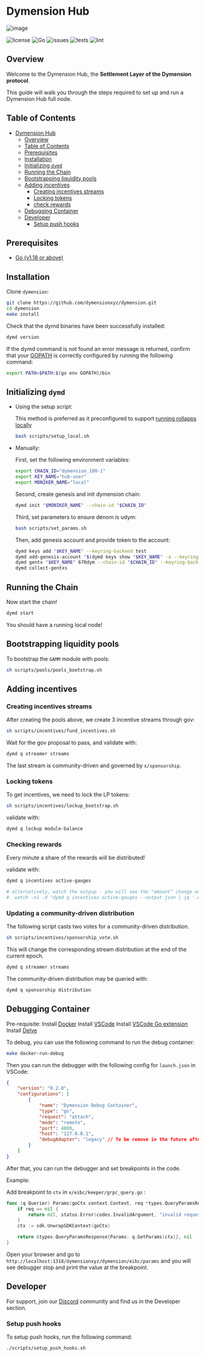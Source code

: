 # Dymension Hub

![image](./docs/dymension.png)

![license](https://img.shields.io/github/license/dymensionxyz/dymension)
![Go](https://img.shields.io/badge/go-1.18-blue.svg)
![issues](https://img.shields.io/github/issues/dymensionxyz/dymension)
![tests](https://github.com/dymensionxyz/dymint/actions/workflows/test.yml/badge.svg?branch=main)
![lint](https://github.com/dymensionxyz/dymint/actions/workflows/lint.yml/badge.svg?branch=main)

## Overview

Welcome to the Dymension Hub, the **Settlement Layer of the Dymension protocol**.

This guide will walk you through the steps required to set up and run a Dymension Hub full node.

## Table of Contents

- [Dymension Hub](#dymension-hub)
  - [Overview](#overview)
  - [Table of Contents](#table-of-contents)
  - [Prerequisites](#prerequisites)
  - [Installation](#installation)
  - [Initializing `dymd`](#initializing-dymd)
  - [Running the Chain](#running-the-chain)
  - [Bootstrapping liquidity pools](#bootstrapping-liquidity-pools)
  - [Adding incentives](#adding-incentives)
    - [Creating incentives streams](#creating-incentives-streams)
    - [Locking tokens](#locking-tokens)
    - [check rewards](#check-rewards)
  - [Debugging Container](#debugging-container)
  - [Developer](#developer)
    - [Setup push hooks](#setup-push-hooks)

## Prerequisites

- [Go (v1.18 or above)](https://go.dev/doc/install)

## Installation

Clone `dymension`:

```sh
git clone https://github.com/dymensionxyz/dymension.git
cd dymension
make install
```

Check that the dymd binaries have been successfully installed:

```sh
dymd version
```

If the dymd command is not found an error message is returned,
confirm that your [GOPATH](https://go.dev/doc/gopath_code#GOPATH) is correctly configured by running the following command:

```sh
export PATH=$PATH:$(go env GOPATH)/bin
```

## Initializing `dymd`

- Using the setup script:

  This method is preferred as it preconfigured to support [running rollapps locally](https://github.com/dymensionxyz/roller)

  ```sh
  bash scripts/setup_local.sh
  ```

- Manually:

  First, set the following environment variables:

  ```sh
  export CHAIN_ID="dymension_100-1"
  export KEY_NAME="hub-user"
  export MONIKER_NAME="local"
  ```

  Second, create genesis and init dymension chain:

  ```sh
  dymd init "$MONIKER_NAME" --chain-id "$CHAIN_ID"
  ```

  Third, set parameters to ensure denom is udym:

  ```sh
  bash scripts/set_params.sh
  ```

  Then, add genesis account and provide token to the account:

  ```sh
  dymd keys add "$KEY_NAME" --keyring-backend test
  dymd add-genesis-account "$(dymd keys show "$KEY_NAME" -a --keyring-backend test)" 1000dym
  dymd gentx "$KEY_NAME" 670dym --chain-id "$CHAIN_ID" --keyring-backend test
  dymd collect-gentxs
  ```

## Running the Chain

Now start the chain!

```sh
dymd start
```

You should have a running local node!

## Bootstrapping liquidity pools

To bootstrap the `GAMM` module with pools:

```sh
sh scripts/pools/pools_bootstrap.sh
```

## Adding incentives

### Creating incentives streams

After creating the pools above, we create 3 incentive streams through gov:

```sh
sh scripts/incentives/fund_incentives.sh
```

Wait for the gov proposal to pass, and validate with:

```sh
dymd q streamer streams
```

The last stream is community-driven and governed by `x/sponsorship`.

### Locking tokens

To get incentives, we need to lock the LP tokens:

```sh
sh scripts/incentives/lockup_bootstrap.sh
```

validate with:

```sh
dymd q lockup module-balance
```

### Checking rewards

Every minute a share of the rewards will be distributed!

validate with:

```sh
dymd q incentives active-gauges

# alternatively, watch the outpup - you will see the "amount" change every minute
#  watch -n1 -d "dymd q incentives active-gauges --output json | jq '.data[] | { "id": .id, "coins": .coins } '"
```

### Updating a community-driven distribution

The following script casts two votes for a community-driven distribution.
```sh
sh scripts/incentives/sponsorship_vote.sh
```

This will change the corresponding stream distribution at the end of the current epoch.
```sh
dymd q streamer streams
```

The community-driven distribution may be queried with:
```sh
dymd q sponsorship distribution
```

## Debugging Container

Pre-requisite:
 Install [Docker](https://docs.docker.com/get-docker/)
 Install [VSCode](https://code.visualstudio.com/)
 Install [VSCode Go extension](https://marketplace.visualstudio.com/items?itemName=golang.go)
 Install [Delve](https://github.com/go-delve/delve)

To debug, you can use the following command to run the debug container:

```sh
make docker-run-debug
```

Then you can run the debugger with the following config for `launch.json` in VSCode:

```json
{
    "version": "0.2.0",
    "configurations": [
        {
            "name": "Dymension Debug Container",
            "type": "go",
            "request": "attach",
            "mode": "remote",
            "port": 4000,
            "host": "127.0.0.1",
            "debugAdapter": "legacy" // To be remove in the future after https://github.com/golang/vscode-go/issues/3096 is fixed
        }
    ]
}
```

After that, you can run the debugger and set breakpoints in the code.

Example: 

Add breakpoint to `ctx` in `x/eibc/keeper/grpc_query.go` :

```go
func (q Querier) Params(goCtx context.Context, req *types.QueryParamsRequest) (*types.QueryParamsResponse, error) {
	if req == nil {
		return nil, status.Error(codes.InvalidArgument, "invalid request")
	}
	ctx := sdk.UnwrapSDKContext(goCtx)

	return &types.QueryParamsResponse{Params: q.GetParams(ctx)}, nil
}
```

Open your browser and go to `http://localhost:1318/dymensionxyz/dymension/eibc/params` and you will see debugger stop and print the value at the breakpoint.

## Developer

For support, join our [Discord](http://discord.gg/dymension) community and find us in the Developer section.

### Setup push hooks

To setup push hooks, run the following command:

```sh
./scripts/setup_push_hooks.sh
```
